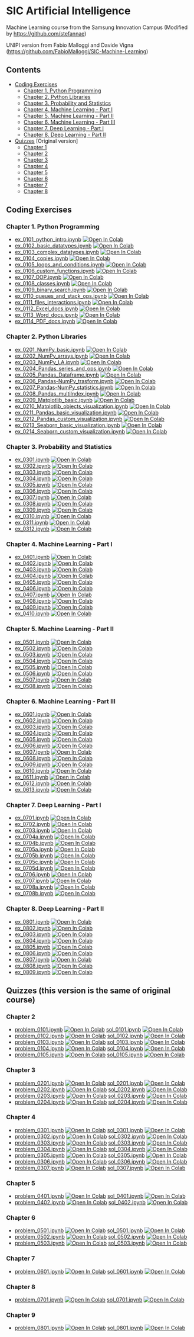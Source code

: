 # SIC Artificial Intelligence
Machine Learning course from the Samsung Innovation Campus (Modified by https://github.com/stefannae)

UNIPI version from Fabio Malloggi and Davide Vigna (https://github.com/FabioMalloggi/SIC-Machine-Learning)

## Contents

* [Coding Exercises](#coding-exercises)
  * [Chapter 1. Python Programming](#chapter-1-python-programming)
  * [Chapter 2. Python Libraries](#chapter-2-python-libraries)
  * [Chapter 3. Probability and Statistics](#chapter-3-probability-and-statistics)
  * [Chapter 4. Machine Learning - Part I](#chapter-4-machine-learning---part-i)
  * [Chapter 5. Machine Learning - Part II](#chapter-5-machine-learning---part-ii)
  * [Chapter 6. Machine Learning - Part III](#chapter-6-machine-learning---part-iii)
  * [Chapter 7. Deep Learning - Part I](#chapter-7-deep-learning---part-i)
  * [Chapter 8. Deep Learning - Part II](#chapter-8-deep-learning---part-ii)
* [Quizzes](#quizzes) [Original version]
  * [Chapter 1](#chapter-1)
  * [Chapter 2](#chapter-2)
  * [Chapter 3](#chapter-3)
  * [Chapter 4](#chapter-4)
  * [Chapter 5](#chapter-5)
  * [Chapter 6](#chapter-6)
  * [Chapter 7](#chapter-7)
  * [Chapter 8](#chapter-8)

## Coding Exercises

### Chapter 1. Python Programming

* [ex_0101_python_intro.ipynb](https://github.com/FabioMalloggi/SIC-Machine-Learning/blob/main/SIC_ML_TensorFlow_Review_Version/SIC_ML_Chapter_01_Coding_Exercises/ex_0101_python_intro.ipynb) [![Open In Colab](https://colab.research.google.com/assets/colab-badge.svg)](https://colab.research.google.com/github/FabioMalloggi/SIC-Machine-Learning/blob/main/SIC_ML_TensorFlow_Review_Version/SIC_ML_Chapter_01_Coding_Exercises/ex_0101_python_intro.ipynb)
* [ex_0102_basic_datatypes.ipynb](https://github.com/FabioMalloggi/SIC-Machine-Learning/blob/main/SIC_ML_TensorFlow_Review_Version/SIC_ML_Chapter_01_Coding_Exercises/ex_0102_basic_datatypes.ipynb) [![Open In Colab](https://colab.research.google.com/assets/colab-badge.svg)](https://colab.research.google.com/github/FabioMalloggi/SIC-Machine-Learning/blob/main/SIC_ML_TensorFlow_Review_Version/SIC_ML_Chapter_01_Coding_Exercises/ex_0102_basic_datatypes.ipynb)
* [ex_0103_complex_datatypes.ipynb](https://github.com/FabioMalloggi/SIC-Machine-Learning/blob/main/SIC_ML_TensorFlow_Review_Version/SIC_ML_Chapter_01_Coding_Exercises/ex_0103_complex_datatypes.ipynb) [![Open In Colab](https://colab.research.google.com/assets/colab-badge.svg)](https://colab.research.google.com/github/FabioMalloggi/SIC-Machine-Learning/blob/main/SIC_ML_TensorFlow_Review_Version/SIC_ML_Chapter_01_Coding_Exercises/ex_0103_complex_datatypes.ipynb)
* [ex_0104_copies.ipynb](https://github.com/FabioMalloggi/SIC-Machine-Learning/blob/main/SIC_ML_TensorFlow_Review_Version/SIC_ML_Chapter_01_Coding_Exercises/ex_0104_copies.ipynb) [![Open In Colab](https://colab.research.google.com/assets/colab-badge.svg)](https://colab.research.google.com/github/FabioMalloggi/SIC-Machine-Learning/blob/main/SIC_ML_TensorFlow_Review_Version/SIC_ML_Chapter_01_Coding_Exercises/ex_0104_copies.ipynb)
* [ex_0105_loops_and_conditions.ipynb](https://github.com/FabioMalloggi/SIC-Machine-Learning/blob/main/SIC_ML_TensorFlow_Review_Version/SIC_ML_Chapter_01_Coding_Exercises/ex_0105_loops_and_conditions.ipynb) [![Open In Colab](https://colab.research.google.com/assets/colab-badge.svg)](https://colab.research.google.com/github/FabioMalloggi/SIC-Machine-Learning/blob/main/SIC_ML_TensorFlow_Review_Version/SIC_ML_Chapter_01_Coding_Exercises/ex_0105_loops_and_conditions.ipynb)
* [ex_0106_custom_functions.ipynb](https://github.com/FabioMalloggi/SIC-Machine-Learning/blob/main/SIC_ML_TensorFlow_Review_Version/SIC_ML_Chapter_01_Coding_Exercises/ex_0106_custom_functions.ipynb) [![Open In Colab](https://colab.research.google.com/assets/colab-badge.svg)](https://colab.research.google.com/github/FabioMalloggi/SIC-Machine-Learning/blob/main/SIC_ML_TensorFlow_Review_Version/SIC_ML_Chapter_01_Coding_Exercises/ex_0106_custom_functions.ipynb)
* [ex_0107_OOP.ipynb](https://github.com/FabioMalloggi/SIC-Machine-Learning/blob/main/SIC_ML_TensorFlow_Review_Version/SIC_ML_Chapter_01_Coding_Exercises/ex_0107_OOP.ipynb) [![Open In Colab](https://colab.research.google.com/assets/colab-badge.svg)](https://colab.research.google.com/github/FabioMalloggi/SIC-Machine-Learning/blob/main/SIC_ML_TensorFlow_Review_Version/SIC_ML_Chapter_01_Coding_Exercises/ex_0107_OOP.ipynb)
* [ex_0108_classes.ipynb](https://github.com/FabioMalloggi/SIC-Machine-Learning/blob/main/SIC_ML_TensorFlow_Review_Version/SIC_ML_Chapter_01_Coding_Exercises/ex_0108_classes.ipynb) [![Open In Colab](https://colab.research.google.com/assets/colab-badge.svg)](https://colab.research.google.com/github/FabioMalloggi/SIC-Machine-Learning/blob/main/SIC_ML_TensorFlow_Review_Version/SIC_ML_Chapter_01_Coding_Exercises/ex_0108_classes.ipynb)
* [ex_0109_binary_search.ipynb](https://github.com/FabioMalloggi/SIC-Machine-Learning/blob/main/SIC_ML_TensorFlow_Review_Version/SIC_ML_Chapter_01_Coding_Exercises/ex_0109_binary_search.ipynb) [![Open In Colab](https://colab.research.google.com/assets/colab-badge.svg)](https://colab.research.google.com/github/FabioMalloggi/SIC-Machine-Learning/blob/main/SIC_ML_TensorFlow_Review_Version/SIC_ML_Chapter_01_Coding_Exercises/ex_0109_binary_search.ipynb)
* [ex_0110_queues_and_stack_ops.ipynb](https://github.com/FabioMalloggi/SIC-Machine-Learning/blob/main/SIC_ML_TensorFlow_Review_Version/SIC_ML_Chapter_01_Coding_Exercises/ex_0110_queues_and_stack_ops.ipynb) [![Open In Colab](https://colab.research.google.com/assets/colab-badge.svg)](https://colab.research.google.com/github/FabioMalloggi/SIC-Machine-Learning/blob/main/SIC_ML_TensorFlow_Review_Version/SIC_ML_Chapter_01_Coding_Exercises/ex_0110_queues_and_stack_ops.ipynb)
* [ex_0111_files_interactions.ipynb](https://github.com/FabioMalloggi/SIC-Machine-Learning/blob/main/SIC_ML_TensorFlow_Review_Version/SIC_ML_Chapter_01_Coding_Exercises/ex_0111_files_interactions.ipynb) [![Open In Colab](https://colab.research.google.com/assets/colab-badge.svg)](https://colab.research.google.com/github/FabioMalloggi/SIC-Machine-Learning/blob/main/SIC_ML_TensorFlow_Review_Version/SIC_ML_Chapter_01_Coding_Exercises/ex_0111_files_interactions.ipynb)
* [ex_0112_Excel_docs.ipynb](https://github.com/FabioMalloggi/SIC-Machine-Learning/blob/main/SIC_ML_TensorFlow_Review_Version/SIC_ML_Chapter_01_Coding_Exercises/ex_0112_Excel_docs.ipynb) [![Open In Colab](https://colab.research.google.com/assets/colab-badge.svg)](https://colab.research.google.com/github/FabioMalloggi/SIC-Machine-Learning/blob/main/SIC_ML_TensorFlow_Review_Version/SIC_ML_Chapter_01_Coding_Exercises/ex_0112_Excel_docs.ipynb)
* [ex_0113_Word_docs.ipynb](https://github.com/FabioMalloggi/SIC-Machine-Learning/blob/main/SIC_ML_TensorFlow_Review_Version/SIC_ML_Chapter_01_Coding_Exercises/ex_0113_Word_docs.ipynb) [![Open In Colab](https://colab.research.google.com/assets/colab-badge.svg)](https://colab.research.google.com/github/FabioMalloggi/SIC-Machine-Learning/blob/main/SIC_ML_TensorFlow_Review_Version/SIC_ML_Chapter_01_Coding_Exercises/ex_0113_Word_docs.ipynb)
* [ex_0114_PDF_docs.ipynb](https://github.com/FabioMalloggi/SIC-Machine-Learning/blob/main/SIC_ML_TensorFlow_Review_Version/SIC_ML_Chapter_01_Coding_Exercises/ex_0114_PDF_docs.ipynb) [![Open In Colab](https://colab.research.google.com/assets/colab-badge.svg)](https://colab.research.google.com/github/FabioMalloggi/SIC-Machine-Learning/blob/main/SIC_ML_TensorFlow_Review_Version/SIC_ML_Chapter_01_Coding_Exercises/ex_0114_PDF_docs.ipynb)

### Chapter 2. Python Libraries
* [ex_0201_NumPy_basic.ipynb](https://github.com/FabioMalloggi/SIC-Machine-Learning/blob/main/SIC_ML_TensorFlow_Review_Version/SIC_ML_Chapter_02_Coding_Exercises/ex_0201_NumPy_basic.ipynb) [![Open In Colab](https://colab.research.google.com/assets/colab-badge.svg)](https://colab.research.google.com/github/FabioMalloggi/SIC-Machine-Learning/blob/main/SIC_ML_TensorFlow_Review_Version/SIC_ML_Chapter_02_Coding_Exercises/ex_0201_NumPy_basic.ipynb)
* [ex_0202_NumPy_arrays.ipynb](https://github.com/FabioMalloggi/SIC-Machine-Learning/blob/main/SIC_ML_TensorFlow_Review_Version/SIC_ML_Chapter_02_Coding_Exercises/ex_0202_NumPy_arrays.ipynb) [![Open In Colab](https://colab.research.google.com/assets/colab-badge.svg)](https://colab.research.google.com/github/FabioMalloggi/SIC-Machine-Learning/blob/main/SIC_ML_TensorFlow_Review_Version/SIC_ML_Chapter_02_Coding_Exercises/ex_0202_NumPy_arrays.ipynb)
* [ex_0203_NumPy_LA.ipynb](https://github.com/FabioMalloggi/SIC-Machine-Learning/blob/main/SIC_ML_TensorFlow_Review_Version/SIC_ML_Chapter_02_Coding_Exercises/ex_0203_NumPy_LA.ipynb) [![Open In Colab](https://colab.research.google.com/assets/colab-badge.svg)](https://colab.research.google.com/github/FabioMalloggi/SIC-Machine-Learning/blob/main/SIC_ML_TensorFlow_Review_Version/SIC_ML_Chapter_02_Coding_Exercises/ex_0203_NumPy_LA.ipynb)
* [ex_0204_Pandas_series_and_ops.ipynb](https://github.com/FabioMalloggi/SIC-Machine-Learning/blob/main/SIC_ML_TensorFlow_Review_Version/SIC_ML_Chapter_02_Coding_Exercises/ex_0204_Pandas_series_and_ops.ipynb) [![Open In Colab](https://colab.research.google.com/assets/colab-badge.svg)](https://colab.research.google.com/github/FabioMalloggi/SIC-Machine-Learning/blob/main/SIC_ML_TensorFlow_Review_Version/SIC_ML_Chapter_02_Coding_Exercises/ex_0204_Pandas_series_and_ops.ipynb)
* [ex_0205_Pandas_Dataframe.ipynb](https://github.com/FabioMalloggi/SIC-Machine-Learning/blob/main/SIC_ML_TensorFlow_Review_Version/SIC_ML_Chapter_02_Coding_Exercises/ex_0205_Pandas_Dataframe.ipynb) [![Open In Colab](https://colab.research.google.com/assets/colab-badge.svg)](https://colab.research.google.com/github/FabioMalloggi/SIC-Machine-Learning/blob/main/SIC_ML_TensorFlow_Review_Version/SIC_ML_Chapter_02_Coding_Exercises/ex_0205_Pandas_Dataframe.ipynb)
* [ex_0206_Pandas-NumPy_trasform.ipynb](https://github.com/FabioMalloggi/SIC-Machine-Learning/blob/main/SIC_ML_TensorFlow_Review_Version/SIC_ML_Chapter_02_Coding_Exercises/ex_0206_Pandas-NumPy_trasform.ipynb) [![Open In Colab](https://colab.research.google.com/assets/colab-badge.svg)](https://colab.research.google.com/github/FabioMalloggi/SIC-Machine-Learning/blob/main/SIC_ML_TensorFlow_Review_Version/SIC_ML_Chapter_02_Coding_Exercises/ex_0206_Pandas-NumPy_trasform.ipynb)
* [ex_0207_Pandas-NumPy_statistics.ipynb](https://github.com/FabioMalloggi/SIC-Machine-Learning/blob/main/SIC_ML_TensorFlow_Review_Version/SIC_ML_Chapter_02_Coding_Exercises/ex_0207_Pandas-NumPy_statistics.ipynb) [![Open In Colab](https://colab.research.google.com/assets/colab-badge.svg)](https://colab.research.google.com/github/FabioMalloggi/SIC-Machine-Learning/blob/main/SIC_ML_TensorFlow_Review_Version/SIC_ML_Chapter_02_Coding_Exercises/ex_0207_Pandas-NumPy_statistics.ipynb)
* [ex_0208_Pandas_multiIndex.ipynb](https://github.com/FabioMalloggi/SIC-Machine-Learning/blob/main/SIC_ML_TensorFlow_Review_Version/SIC_ML_Chapter_02_Coding_Exercises/ex_0208_Pandas_multiIndex.ipynb) [![Open In Colab](https://colab.research.google.com/assets/colab-badge.svg)](https://colab.research.google.com/github/FabioMalloggi/SIC-Machine-Learning/blob/main/SIC_ML_TensorFlow_Review_Version/SIC_ML_Chapter_02_Coding_Exercises/ex_0208_Pandas_multiIndex.ipynb)
* [ex_0209_Matplotlib_basic.ipynb](https://github.com/FabioMalloggi/SIC-Machine-Learning/blob/main/SIC_ML_TensorFlow_Review_Version/SIC_ML_Chapter_02_Coding_Exercises/ex_0209_Matplotlib_basic.ipynb) [![Open In Colab](https://colab.research.google.com/assets/colab-badge.svg)](https://colab.research.google.com/github/FabioMalloggi/SIC-Machine-Learning/blob/main/SIC_ML_TensorFlow_Review_Version/SIC_ML_Chapter_02_Coding_Exercises/ex_0209_Matplotlib_basic.ipynb)
* [ex_0210_Matplotlib_objects_visualization.ipynb](https://github.com/FabioMalloggi/SIC-Machine-Learning/blob/main/SIC_ML_TensorFlow_Review_Version/SIC_ML_Chapter_02_Coding_Exercises/ex_0210_Matplotlib_objects_visualization.ipynb) [![Open In Colab](https://colab.research.google.com/assets/colab-badge.svg)](https://colab.research.google.com/github/FabioMalloggi/SIC-Machine-Learning/blob/main/SIC_ML_TensorFlow_Review_Version/SIC_ML_Chapter_02_Coding_Exercises/ex_0210_Matplotlib_objects_visualization.ipynb)
* [ex_0211_Pandas_basic_visualization.ipynb](https://github.com/FabioMalloggi/SIC-Machine-Learning/blob/main/SIC_ML_TensorFlow_Review_Version/SIC_ML_Chapter_02_Coding_Exercises/ex_0211_Pandas_basic_visualization.ipynb) [![Open In Colab](https://colab.research.google.com/assets/colab-badge.svg)](https://colab.research.google.com/github/FabioMalloggi/SIC-Machine-Learning/blob/main/SIC_ML_TensorFlow_Review_Version/SIC_ML_Chapter_02_Coding_Exercises/ex_0211_Pandas_basic_visualization.ipynb)
* [ex_0212_Pandas_custom_visualization.ipynb](https://github.com/FabioMalloggi/SIC-Machine-Learning/blob/main/SIC_ML_TensorFlow_Review_Version/SIC_ML_Chapter_02_Coding_Exercises/ex_0212_Pandas_custom_visualization.ipynb) [![Open In Colab](https://colab.research.google.com/assets/colab-badge.svg)](https://colab.research.google.com/github/FabioMalloggi/SIC-Machine-Learning/blob/main/SIC_ML_TensorFlow_Review_Version/SIC_ML_Chapter_02_Coding_Exercises/ex_0212_Pandas_custom_visualization.ipynb)
* [ex_0213_Seaborn_basic_visualization.ipynb](https://github.com/FabioMalloggi/SIC-Machine-Learning/blob/main/SIC_ML_TensorFlow_Review_Version/SIC_ML_Chapter_02_Coding_Exercises/ex_0213_Seaborn_basic_visualization.ipynb) [![Open In Colab](https://colab.research.google.com/assets/colab-badge.svg)](https://colab.research.google.com/github/FabioMalloggi/SIC-Machine-Learning/blob/main/SIC_ML_TensorFlow_Review_Version/SIC_ML_Chapter_02_Coding_Exercises/ex_0213_Seaborn_basic_visualization.ipynb)
* [ex_0214_Seaborn_custom_visualization.ipynb](https://github.com/FabioMalloggi/SIC-Machine-Learning/blob/main/SIC_ML_TensorFlow_Review_Version/SIC_ML_Chapter_02_Coding_Exercises/ex_0214_Seaborn_custom_visualization.ipynb) [![Open In Colab](https://colab.research.google.com/assets/colab-badge.svg)](https://colab.research.google.com/github/FabioMalloggi/SIC-Machine-Learning/blob/main/SIC_ML_TensorFlow_Review_Version/SIC_ML_Chapter_02_Coding_Exercises/ex_0214_Seaborn_custom_visualization.ipynb)

### Chapter 3. Probability and Statistics
* [ex_0301.ipynb](https://github.com/tn-220/SIC-Machine-Learning/blob/main/SIC_ML_Coding_Exercises/SIC_ML_Chapter_04_Coding_Exercises/ex_0301.ipynb) [![Open In Colab](https://colab.research.google.com/assets/colab-badge.svg)](https://colab.research.google.com/github/tn-220/SIC-Machine-Learning/blob/main/SIC_ML_Coding_Exercises/SIC_ML_Chapter_04_Coding_Exercises/ex_0301.ipynb)
* [ex_0302.ipynb](https://github.com/tn-220/SIC-Machine-Learning/blob/main/SIC_ML_Coding_Exercises/SIC_ML_Chapter_04_Coding_Exercises/ex_0302.ipynb) [![Open In Colab](https://colab.research.google.com/assets/colab-badge.svg)](https://colab.research.google.com/github/tn-220/SIC-Machine-Learning/blob/main/SIC_ML_Coding_Exercises/SIC_ML_Chapter_04_Coding_Exercises/ex_0302.ipynb)
* [ex_0303.ipynb](https://github.com/tn-220/SIC-Machine-Learning/blob/main/SIC_ML_Coding_Exercises/SIC_ML_Chapter_04_Coding_Exercises/ex_0303.ipynb) [![Open In Colab](https://colab.research.google.com/assets/colab-badge.svg)](https://colab.research.google.com/github/tn-220/SIC-Machine-Learning/blob/main/SIC_ML_Coding_Exercises/SIC_ML_Chapter_04_Coding_Exercises/ex_0303.ipynb)
* [ex_0304.ipynb](https://github.com/tn-220/SIC-Machine-Learning/blob/main/SIC_ML_Coding_Exercises/SIC_ML_Chapter_04_Coding_Exercises/ex_0304.ipynb) [![Open In Colab](https://colab.research.google.com/assets/colab-badge.svg)](https://colab.research.google.com/github/tn-220/SIC-Machine-Learning/blob/main/SIC_ML_Coding_Exercises/SIC_ML_Chapter_04_Coding_Exercises/ex_0304.ipynb)
* [ex_0305.ipynb](https://github.com/tn-220/SIC-Machine-Learning/blob/main/SIC_ML_Coding_Exercises/SIC_ML_Chapter_04_Coding_Exercises/ex_0305.ipynb) [![Open In Colab](https://colab.research.google.com/assets/colab-badge.svg)](https://colab.research.google.com/github/tn-220/SIC-Machine-Learning/blob/main/SIC_ML_Coding_Exercises/SIC_ML_Chapter_04_Coding_Exercises/ex_0305.ipynb)
* [ex_0306.ipynb](https://github.com/tn-220/SIC-Machine-Learning/blob/main/SIC_ML_Coding_Exercises/SIC_ML_Chapter_04_Coding_Exercises/ex_0306.ipynb) [![Open In Colab](https://colab.research.google.com/assets/colab-badge.svg)](https://colab.research.google.com/github/tn-220/SIC-Machine-Learning/blob/main/SIC_ML_Coding_Exercises/SIC_ML_Chapter_04_Coding_Exercises/ex_0306.ipynb)
* [ex_0307.ipynb](https://github.com/tn-220/SIC-Machine-Learning/blob/main/SIC_ML_Coding_Exercises/SIC_ML_Chapter_04_Coding_Exercises/ex_0307.ipynb) [![Open In Colab](https://colab.research.google.com/assets/colab-badge.svg)](https://colab.research.google.com/github/tn-220/SIC-Machine-Learning/blob/main/SIC_ML_Coding_Exercises/SIC_ML_Chapter_04_Coding_Exercises/ex_0307.ipynb)
* [ex_0308.ipynb](https://github.com/tn-220/SIC-Machine-Learning/blob/main/SIC_ML_Coding_Exercises/SIC_ML_Chapter_04_Coding_Exercises/ex_0308.ipynb) [![Open In Colab](https://colab.research.google.com/assets/colab-badge.svg)](https://colab.research.google.com/github/tn-220/SIC-Machine-Learning/blob/main/SIC_ML_Coding_Exercises/SIC_ML_Chapter_04_Coding_Exercises/ex_0308.ipynb)
* [ex_0309.ipynb](https://github.com/tn-220/SIC-Machine-Learning/blob/main/SIC_ML_Coding_Exercises/SIC_ML_Chapter_04_Coding_Exercises/ex_0309.ipynb) [![Open In Colab](https://colab.research.google.com/assets/colab-badge.svg)](https://colab.research.google.com/github/tn-220/SIC-Machine-Learning/blob/main/SIC_ML_Coding_Exercises/SIC_ML_Chapter_04_Coding_Exercises/ex_0309.ipynb)
* [ex_0310.ipynb](https://github.com/tn-220/SIC-Machine-Learning/blob/main/SIC_ML_Coding_Exercises/SIC_ML_Chapter_04_Coding_Exercises/ex_0310.ipynb) [![Open In Colab](https://colab.research.google.com/assets/colab-badge.svg)](https://colab.research.google.com/github/tn-220/SIC-Machine-Learning/blob/main/SIC_ML_Coding_Exercises/SIC_ML_Chapter_04_Coding_Exercises/ex_0310.ipynb)
* [ex_0311.ipynb](https://github.com/tn-220/SIC-Machine-Learning/blob/main/SIC_ML_Coding_Exercises/SIC_ML_Chapter_04_Coding_Exercises/ex_0311.ipynb) [![Open In Colab](https://colab.research.google.com/assets/colab-badge.svg)](https://colab.research.google.com/github/tn-220/SIC-Machine-Learning/blob/main/SIC_ML_Coding_Exercises/SIC_ML_Chapter_04_Coding_Exercises/ex_0311.ipynb)
* [ex_0312.ipynb](https://github.com/tn-220/SIC-Machine-Learning/blob/main/SIC_ML_Coding_Exercises/SIC_ML_Chapter_04_Coding_Exercises/ex_0312.ipynb) [![Open In Colab](https://colab.research.google.com/assets/colab-badge.svg)](https://colab.research.google.com/github/tn-220/SIC-Machine-Learning/blob/main/SIC_ML_Coding_Exercises/SIC_ML_Chapter_04_Coding_Exercises/ex_0312.ipynb)

### Chapter 4. Machine Learning - Part I
* [ex_0401.ipynb](https://github.com/tn-220/SIC-Machine-Learning/blob/main/SIC_ML_Coding_Exercises/SIC_ML_Chapter_05_Coding_Exercises/ex_0401.ipynb) [![Open In Colab](https://colab.research.google.com/assets/colab-badge.svg)](https://colab.research.google.com/github/tn-220/SIC-Machine-Learning/blob/main/SIC_ML_Coding_Exercises/SIC_ML_Chapter_05_Coding_Exercises/ex_0401.ipynb)
* [ex_0402.ipynb](https://github.com/tn-220/SIC-Machine-Learning/blob/main/SIC_ML_Coding_Exercises/SIC_ML_Chapter_05_Coding_Exercises/ex_0402.ipynb) [![Open In Colab](https://colab.research.google.com/assets/colab-badge.svg)](https://colab.research.google.com/github/tn-220/SIC-Machine-Learning/blob/main/SIC_ML_Coding_Exercises/SIC_ML_Chapter_05_Coding_Exercises/ex_0402.ipynb)
* [ex_0403.ipynb](https://github.com/tn-220/SIC-Machine-Learning/blob/main/SIC_ML_Coding_Exercises/SIC_ML_Chapter_05_Coding_Exercises/ex_0403.ipynb) [![Open In Colab](https://colab.research.google.com/assets/colab-badge.svg)](https://colab.research.google.com/github/tn-220/SIC-Machine-Learning/blob/main/SIC_ML_Coding_Exercises/SIC_ML_Chapter_05_Coding_Exercises/ex_0403.ipynb)
* [ex_0404.ipynb](https://github.com/tn-220/SIC-Machine-Learning/blob/main/SIC_ML_Coding_Exercises/SIC_ML_Chapter_05_Coding_Exercises/ex_0404.ipynb) [![Open In Colab](https://colab.research.google.com/assets/colab-badge.svg)](https://colab.research.google.com/github/tn-220/SIC-Machine-Learning/blob/main/SIC_ML_Coding_Exercises/SIC_ML_Chapter_05_Coding_Exercises/ex_0404.ipynb)
* [ex_0405.ipynb](https://github.com/tn-220/SIC-Machine-Learning/blob/main/SIC_ML_Coding_Exercises/SIC_ML_Chapter_05_Coding_Exercises/ex_0405.ipynb) [![Open In Colab](https://colab.research.google.com/assets/colab-badge.svg)](https://colab.research.google.com/github/tn-220/SIC-Machine-Learning/blob/main/SIC_ML_Coding_Exercises/SIC_ML_Chapter_05_Coding_Exercises/ex_0405.ipynb)
* [ex_0406.ipynb](https://github.com/tn-220/SIC-Machine-Learning/blob/main/SIC_ML_Coding_Exercises/SIC_ML_Chapter_05_Coding_Exercises/ex_0406.ipynb) [![Open In Colab](https://colab.research.google.com/assets/colab-badge.svg)](https://colab.research.google.com/github/tn-220/SIC-Machine-Learning/blob/main/SIC_ML_Coding_Exercises/SIC_ML_Chapter_05_Coding_Exercises/ex_0406.ipynb)
* [ex_0407.ipynb](https://github.com/tn-220/SIC-Machine-Learning/blob/main/SIC_ML_Coding_Exercises/SIC_ML_Chapter_05_Coding_Exercises/ex_0407.ipynb) [![Open In Colab](https://colab.research.google.com/assets/colab-badge.svg)](https://colab.research.google.com/github/tn-220/SIC-Machine-Learning/blob/main/SIC_ML_Coding_Exercises/SIC_ML_Chapter_05_Coding_Exercises/ex_0407.ipynb)
* [ex_0408.ipynb](https://github.com/tn-220/SIC-Machine-Learning/blob/main/SIC_ML_Coding_Exercises/SIC_ML_Chapter_05_Coding_Exercises/ex_0408.ipynb) [![Open In Colab](https://colab.research.google.com/assets/colab-badge.svg)](https://colab.research.google.com/github/tn-220/SIC-Machine-Learning/blob/main/SIC_ML_Coding_Exercises/SIC_ML_Chapter_05_Coding_Exercises/ex_0408.ipynb)
* [ex_0409.ipynb](https://github.com/tn-220/SIC-Machine-Learning/blob/main/SIC_ML_Coding_Exercises/SIC_ML_Chapter_05_Coding_Exercises/ex_0409.ipynb) [![Open In Colab](https://colab.research.google.com/assets/colab-badge.svg)](https://colab.research.google.com/github/tn-220/SIC-Machine-Learning/blob/main/SIC_ML_Coding_Exercises/SIC_ML_Chapter_05_Coding_Exercises/ex_0409.ipynb)
* [ex_0410.ipynb](https://github.com/tn-220/SIC-Machine-Learning/blob/main/SIC_ML_Coding_Exercises/SIC_ML_Chapter_05_Coding_Exercises/ex_0410.ipynb) [![Open In Colab](https://colab.research.google.com/assets/colab-badge.svg)](https://colab.research.google.com/github/tn-220/SIC-Machine-Learning/blob/main/SIC_ML_Coding_Exercises/SIC_ML_Chapter_05_Coding_Exercises/ex_0410.ipynb)

### Chapter 5. Machine Learning - Part II
* [ex_0501.ipynb](https://github.com/tn-220/SIC-Machine-Learning/blob/main/SIC_ML_Coding_Exercises/SIC_ML_Chapter_06_Coding_Exercises/ex_0501.ipynb) [![Open In Colab](https://colab.research.google.com/assets/colab-badge.svg)](https://colab.research.google.com/github/tn-220/SIC-Machine-Learning/blob/main/SIC_ML_Coding_Exercises/SIC_ML_Chapter_06_Coding_Exercises/ex_0501.ipynb)
* [ex_0502.ipynb](https://github.com/tn-220/SIC-Machine-Learning/blob/main/SIC_ML_Coding_Exercises/SIC_ML_Chapter_06_Coding_Exercises/ex_0502.ipynb) [![Open In Colab](https://colab.research.google.com/assets/colab-badge.svg)](https://colab.research.google.com/github/tn-220/SIC-Machine-Learning/blob/main/SIC_ML_Coding_Exercises/SIC_ML_Chapter_06_Coding_Exercises/ex_0502.ipynb)
* [ex_0503.ipynb](https://github.com/tn-220/SIC-Machine-Learning/blob/main/SIC_ML_Coding_Exercises/SIC_ML_Chapter_06_Coding_Exercises/ex_0503.ipynb) [![Open In Colab](https://colab.research.google.com/assets/colab-badge.svg)](https://colab.research.google.com/github/tn-220/SIC-Machine-Learning/blob/main/SIC_ML_Coding_Exercises/SIC_ML_Chapter_06_Coding_Exercises/ex_0503.ipynb)
* [ex_0504.ipynb](https://github.com/tn-220/SIC-Machine-Learning/blob/main/SIC_ML_Coding_Exercises/SIC_ML_Chapter_06_Coding_Exercises/ex_0504.ipynb) [![Open In Colab](https://colab.research.google.com/assets/colab-badge.svg)](https://colab.research.google.com/github/tn-220/SIC-Machine-Learning/blob/main/SIC_ML_Coding_Exercises/SIC_ML_Chapter_06_Coding_Exercises/ex_0504.ipynb)
* [ex_0505.ipynb](https://github.com/tn-220/SIC-Machine-Learning/blob/main/SIC_ML_Coding_Exercises/SIC_ML_Chapter_06_Coding_Exercises/ex_0505.ipynb) [![Open In Colab](https://colab.research.google.com/assets/colab-badge.svg)](https://colab.research.google.com/github/tn-220/SIC-Machine-Learning/blob/main/SIC_ML_Coding_Exercises/SIC_ML_Chapter_06_Coding_Exercises/ex_0505.ipynb)
* [ex_0506.ipynb](https://github.com/tn-220/SIC-Machine-Learning/blob/main/SIC_ML_Coding_Exercises/SIC_ML_Chapter_06_Coding_Exercises/ex_0506.ipynb) [![Open In Colab](https://colab.research.google.com/assets/colab-badge.svg)](https://colab.research.google.com/github/tn-220/SIC-Machine-Learning/blob/main/SIC_ML_Coding_Exercises/SIC_ML_Chapter_06_Coding_Exercises/ex_0506.ipynb)
* [ex_0507.ipynb](https://github.com/tn-220/SIC-Machine-Learning/blob/main/SIC_ML_Coding_Exercises/SIC_ML_Chapter_06_Coding_Exercises/ex_0507.ipynb) [![Open In Colab](https://colab.research.google.com/assets/colab-badge.svg)](https://colab.research.google.com/github/tn-220/SIC-Machine-Learning/blob/main/SIC_ML_Coding_Exercises/SIC_ML_Chapter_06_Coding_Exercises/ex_0507.ipynb)
* [ex_0508.ipynb](https://github.com/tn-220/SIC-Machine-Learning/blob/main/SIC_ML_Coding_Exercises/SIC_ML_Chapter_06_Coding_Exercises/ex_0508.ipynb) [![Open In Colab](https://colab.research.google.com/assets/colab-badge.svg)](https://colab.research.google.com/github/tn-220/SIC-Machine-Learning/blob/main/SIC_ML_Coding_Exercises/SIC_ML_Chapter_06_Coding_Exercises/ex_0508.ipynb)

### Chapter 6. Machine Learning - Part III
* [ex_0601.ipynb](https://github.com/tn-220/SIC-Machine-Learning/blob/main/SIC_ML_Coding_Exercises/SIC_ML_Chapter_07_Coding_Exercises/ex_0601.ipynb) [![Open In Colab](https://colab.research.google.com/assets/colab-badge.svg)](https://colab.research.google.com/github/tn-220/SIC-Machine-Learning/blob/main/SIC_ML_Coding_Exercises/SIC_ML_Chapter_07_Coding_Exercises/ex_0601.ipynb)
* [ex_0602.ipynb](https://github.com/tn-220/SIC-Machine-Learning/blob/main/SIC_ML_Coding_Exercises/SIC_ML_Chapter_07_Coding_Exercises/ex_0602.ipynb) [![Open In Colab](https://colab.research.google.com/assets/colab-badge.svg)](https://colab.research.google.com/github/tn-220/SIC-Machine-Learning/blob/main/SIC_ML_Coding_Exercises/SIC_ML_Chapter_07_Coding_Exercises/ex_0602.ipynb)
* [ex_0603.ipynb](https://github.com/tn-220/SIC-Machine-Learning/blob/main/SIC_ML_Coding_Exercises/SIC_ML_Chapter_07_Coding_Exercises/ex_0603.ipynb) [![Open In Colab](https://colab.research.google.com/assets/colab-badge.svg)](https://colab.research.google.com/github/tn-220/SIC-Machine-Learning/blob/main/SIC_ML_Coding_Exercises/SIC_ML_Chapter_07_Coding_Exercises/ex_0603.ipynb)
* [ex_0604.ipynb](https://github.com/tn-220/SIC-Machine-Learning/blob/main/SIC_ML_Coding_Exercises/SIC_ML_Chapter_07_Coding_Exercises/ex_0604.ipynb) [![Open In Colab](https://colab.research.google.com/assets/colab-badge.svg)](https://colab.research.google.com/github/tn-220/SIC-Machine-Learning/blob/main/SIC_ML_Coding_Exercises/SIC_ML_Chapter_07_Coding_Exercises/ex_0604.ipynb)
* [ex_0605.ipynb](https://github.com/tn-220/SIC-Machine-Learning/blob/main/SIC_ML_Coding_Exercises/SIC_ML_Chapter_07_Coding_Exercises/ex_0605.ipynb) [![Open In Colab](https://colab.research.google.com/assets/colab-badge.svg)](https://colab.research.google.com/github/tn-220/SIC-Machine-Learning/blob/main/SIC_ML_Coding_Exercises/SIC_ML_Chapter_07_Coding_Exercises/ex_0605.ipynb)
* [ex_0606.ipynb](https://github.com/tn-220/SIC-Machine-Learning/blob/main/SIC_ML_Coding_Exercises/SIC_ML_Chapter_07_Coding_Exercises/ex_0606.ipynb) [![Open In Colab](https://colab.research.google.com/assets/colab-badge.svg)](https://colab.research.google.com/github/tn-220/SIC-Machine-Learning/blob/main/SIC_ML_Coding_Exercises/SIC_ML_Chapter_07_Coding_Exercises/ex_0606.ipynb)
* [ex_0607.ipynb](https://github.com/tn-220/SIC-Machine-Learning/blob/main/SIC_ML_Coding_Exercises/SIC_ML_Chapter_07_Coding_Exercises/ex_0607.ipynb) [![Open In Colab](https://colab.research.google.com/assets/colab-badge.svg)](https://colab.research.google.com/github/tn-220/SIC-Machine-Learning/blob/main/SIC_ML_Coding_Exercises/SIC_ML_Chapter_07_Coding_Exercises/ex_0607.ipynb)
* [ex_0608.ipynb](https://github.com/tn-220/SIC-Machine-Learning/blob/main/SIC_ML_Coding_Exercises/SIC_ML_Chapter_07_Coding_Exercises/ex_0608.ipynb) [![Open In Colab](https://colab.research.google.com/assets/colab-badge.svg)](https://colab.research.google.com/github/tn-220/SIC-Machine-Learning/blob/main/SIC_ML_Coding_Exercises/SIC_ML_Chapter_07_Coding_Exercises/ex_0608.ipynb)
* [ex_0609.ipynb](https://github.com/tn-220/SIC-Machine-Learning/blob/main/SIC_ML_Coding_Exercises/SIC_ML_Chapter_07_Coding_Exercises/ex_0609.ipynb) [![Open In Colab](https://colab.research.google.com/assets/colab-badge.svg)](https://colab.research.google.com/github/tn-220/SIC-Machine-Learning/blob/main/SIC_ML_Coding_Exercises/SIC_ML_Chapter_07_Coding_Exercises/ex_0609.ipynb)
* [ex_0610.ipynb](https://github.com/tn-220/SIC-Machine-Learning/blob/main/SIC_ML_Coding_Exercises/SIC_ML_Chapter_07_Coding_Exercises/ex_0610.ipynb) [![Open In Colab](https://colab.research.google.com/assets/colab-badge.svg)](https://colab.research.google.com/github/tn-220/SIC-Machine-Learning/blob/main/SIC_ML_Coding_Exercises/SIC_ML_Chapter_07_Coding_Exercises/ex_0610.ipynb)
* [ex_0611.ipynb](https://github.com/tn-220/SIC-Machine-Learning/blob/main/SIC_ML_Coding_Exercises/SIC_ML_Chapter_07_Coding_Exercises/ex_0611.ipynb) [![Open In Colab](https://colab.research.google.com/assets/colab-badge.svg)](https://colab.research.google.com/github/tn-220/SIC-Machine-Learning/blob/main/SIC_ML_Coding_Exercises/SIC_ML_Chapter_07_Coding_Exercises/ex_0611.ipynb)
* [ex_0612.ipynb](https://github.com/tn-220/SIC-Machine-Learning/blob/main/SIC_ML_Coding_Exercises/SIC_ML_Chapter_07_Coding_Exercises/ex_0612.ipynb) [![Open In Colab](https://colab.research.google.com/assets/colab-badge.svg)](https://colab.research.google.com/github/tn-220/SIC-Machine-Learning/blob/main/SIC_ML_Coding_Exercises/SIC_ML_Chapter_07_Coding_Exercises/ex_0612.ipynb)
* [ex_0613.ipynb](https://github.com/tn-220/SIC-Machine-Learning/blob/main/SIC_ML_Coding_Exercises/SIC_ML_Chapter_07_Coding_Exercises/ex_0613.ipynb) [![Open In Colab](https://colab.research.google.com/assets/colab-badge.svg)](https://colab.research.google.com/github/tn-220/SIC-Machine-Learning/blob/main/SIC_ML_Coding_Exercises/SIC_ML_Chapter_07_Coding_Exercises/ex_0613.ipynb)

### Chapter 7. Deep Learning - Part I
* [ex_0701.ipynb](https://github.com/tn-220/SIC-Machine-Learning/blob/main/SIC_ML_Coding_Exercises/SIC_ML_Chapter_08_Coding_Exercises/ex_0701.ipynb) [![Open In Colab](https://colab.research.google.com/assets/colab-badge.svg)](https://colab.research.google.com/github/tn-220/SIC-Machine-Learning/blob/main/SIC_ML_Coding_Exercises/SIC_ML_Chapter_08_Coding_Exercises/ex_0701.ipynb)
* [ex_0702.ipynb](https://github.com/tn-220/SIC-Machine-Learning/blob/main/SIC_ML_Coding_Exercises/SIC_ML_Chapter_08_Coding_Exercises/ex_0702.ipynb) [![Open In Colab](https://colab.research.google.com/assets/colab-badge.svg)](https://colab.research.google.com/github/tn-220/SIC-Machine-Learning/blob/main/SIC_ML_Coding_Exercises/SIC_ML_Chapter_08_Coding_Exercises/ex_0702.ipynb)
* [ex_0703.ipynb](https://github.com/tn-220/SIC-Machine-Learning/blob/main/SIC_ML_Coding_Exercises/SIC_ML_Chapter_08_Coding_Exercises/ex_0703.ipynb) [![Open In Colab](https://colab.research.google.com/assets/colab-badge.svg)](https://colab.research.google.com/github/tn-220/SIC-Machine-Learning/blob/main/SIC_ML_Coding_Exercises/SIC_ML_Chapter_08_Coding_Exercises/ex_0703.ipynb)
* [ex_0704a.ipynb](https://github.com/tn-220/SIC-Machine-Learning/blob/main/SIC_ML_Coding_Exercises/SIC_ML_Chapter_08_Coding_Exercises/ex_0704a.ipynb) [![Open In Colab](https://colab.research.google.com/assets/colab-badge.svg)](https://colab.research.google.com/github/tn-220/SIC-Machine-Learning/blob/main/SIC_ML_Coding_Exercises/SIC_ML_Chapter_08_Coding_Exercises/ex_0704a.ipynb)
* [ex_0704b.ipynb](https://github.com/tn-220/SIC-Machine-Learning/blob/main/SIC_ML_Coding_Exercises/SIC_ML_Chapter_08_Coding_Exercises/ex_0704b.ipynb) [![Open In Colab](https://colab.research.google.com/assets/colab-badge.svg)](https://colab.research.google.com/github/tn-220/SIC-Machine-Learning/blob/main/SIC_ML_Coding_Exercises/SIC_ML_Chapter_08_Coding_Exercises/ex_0704b.ipynb)
* [ex_0705a.ipynb](https://github.com/tn-220/SIC-Machine-Learning/blob/main/SIC_ML_Coding_Exercises/SIC_ML_Chapter_08_Coding_Exercises/ex_0705a.ipynb) [![Open In Colab](https://colab.research.google.com/assets/colab-badge.svg)](https://colab.research.google.com/github/tn-220/SIC-Machine-Learning/blob/main/SIC_ML_Coding_Exercises/SIC_ML_Chapter_08_Coding_Exercises/ex_0705a.ipynb)
* [ex_0705b.ipynb](https://github.com/tn-220/SIC-Machine-Learning/blob/main/SIC_ML_Coding_Exercises/SIC_ML_Chapter_08_Coding_Exercises/ex_0705b.ipynb) [![Open In Colab](https://colab.research.google.com/assets/colab-badge.svg)](https://colab.research.google.com/github/tn-220/SIC-Machine-Learning/blob/main/SIC_ML_Coding_Exercises/SIC_ML_Chapter_08_Coding_Exercises/ex_0705b.ipynb)
* [ex_0705c.ipynb](https://github.com/tn-220/SIC-Machine-Learning/blob/main/SIC_ML_Coding_Exercises/SIC_ML_Chapter_08_Coding_Exercises/ex_0705c.ipynb) [![Open In Colab](https://colab.research.google.com/assets/colab-badge.svg)](https://colab.research.google.com/github/tn-220/SIC-Machine-Learning/blob/main/SIC_ML_Coding_Exercises/SIC_ML_Chapter_08_Coding_Exercises/ex_0705c.ipynb)
* [ex_0705d.ipynb](https://github.com/tn-220/SIC-Machine-Learning/blob/main/SIC_ML_Coding_Exercises/SIC_ML_Chapter_08_Coding_Exercises/ex_0705d.ipynb) [![Open In Colab](https://colab.research.google.com/assets/colab-badge.svg)](https://colab.research.google.com/github/tn-220/SIC-Machine-Learning/blob/main/SIC_ML_Coding_Exercises/SIC_ML_Chapter_08_Coding_Exercises/ex_0705d.ipynb)
* [ex_0706.ipynb](https://github.com/tn-220/SIC-Machine-Learning/blob/main/SIC_ML_Coding_Exercises/SIC_ML_Chapter_08_Coding_Exercises/ex_0706.ipynb) [![Open In Colab](https://colab.research.google.com/assets/colab-badge.svg)](https://colab.research.google.com/github/tn-220/SIC-Machine-Learning/blob/main/SIC_ML_Coding_Exercises/SIC_ML_Chapter_08_Coding_Exercises/ex_0706.ipynb)
* [ex_0707.ipynb](https://github.com/tn-220/SIC-Machine-Learning/blob/main/SIC_ML_Coding_Exercises/SIC_ML_Chapter_08_Coding_Exercises/ex_0707.ipynb) [![Open In Colab](https://colab.research.google.com/assets/colab-badge.svg)](https://colab.research.google.com/github/tn-220/SIC-Machine-Learning/blob/main/SIC_ML_Coding_Exercises/SIC_ML_Chapter_08_Coding_Exercises/ex_0707.ipynb)
* [ex_0708a.ipynb](https://github.com/tn-220/SIC-Machine-Learning/blob/main/SIC_ML_Coding_Exercises/SIC_ML_Chapter_08_Coding_Exercises/ex_0708a.ipynb) [![Open In Colab](https://colab.research.google.com/assets/colab-badge.svg)](https://colab.research.google.com/github/tn-220/SIC-Machine-Learning/blob/main/SIC_ML_Coding_Exercises/SIC_ML_Chapter_08_Coding_Exercises/ex_0708a.ipynb)
* [ex_0708b.ipynb](https://github.com/tn-220/SIC-Machine-Learning/blob/main/SIC_ML_Coding_Exercises/SIC_ML_Chapter_08_Coding_Exercises/ex_0708b.ipynb) [![Open In Colab](https://colab.research.google.com/assets/colab-badge.svg)](https://colab.research.google.com/github/tn-220/SIC-Machine-Learning/blob/main/SIC_ML_Coding_Exercises/SIC_ML_Chapter_08_Coding_Exercises/ex_0708b.ipynb)

### Chapter 8. Deep Learning - Part II
* [ex_0801.ipynb](https://github.com/tn-220/SIC-Machine-Learning/blob/main/SIC_ML_Coding_Exercises/SIC_ML_Chapter_09_Coding_Exercises/ex_0801.ipynb) [![Open In Colab](https://colab.research.google.com/assets/colab-badge.svg)](https://colab.research.google.com/github/tn-220/SIC-Machine-Learning/blob/main/SIC_ML_Coding_Exercises/SIC_ML_Chapter_09_Coding_Exercises/ex_0801.ipynb)
* [ex_0802.ipynb](https://github.com/tn-220/SIC-Machine-Learning/blob/main/SIC_ML_Coding_Exercises/SIC_ML_Chapter_09_Coding_Exercises/ex_0802.ipynb) [![Open In Colab](https://colab.research.google.com/assets/colab-badge.svg)](https://colab.research.google.com/github/tn-220/SIC-Machine-Learning/blob/main/SIC_ML_Coding_Exercises/SIC_ML_Chapter_09_Coding_Exercises/ex_0802.ipynb)
* [ex_0803.ipynb](https://github.com/tn-220/SIC-Machine-Learning/blob/main/SIC_ML_Coding_Exercises/SIC_ML_Chapter_09_Coding_Exercises/ex_0803.ipynb) [![Open In Colab](https://colab.research.google.com/assets/colab-badge.svg)](https://colab.research.google.com/github/tn-220/SIC-Machine-Learning/blob/main/SIC_ML_Coding_Exercises/SIC_ML_Chapter_09_Coding_Exercises/ex_0803.ipynb)
* [ex_0804.ipynb](https://github.com/tn-220/SIC-Machine-Learning/blob/main/SIC_ML_Coding_Exercises/SIC_ML_Chapter_09_Coding_Exercises/ex_0804.ipynb) [![Open In Colab](https://colab.research.google.com/assets/colab-badge.svg)](https://colab.research.google.com/github/tn-220/SIC-Machine-Learning/blob/main/SIC_ML_Coding_Exercises/SIC_ML_Chapter_09_Coding_Exercises/ex_0804.ipynb)
* [ex_0805.ipynb](https://github.com/tn-220/SIC-Machine-Learning/blob/main/SIC_ML_Coding_Exercises/SIC_ML_Chapter_09_Coding_Exercises/ex_0805.ipynb) [![Open In Colab](https://colab.research.google.com/assets/colab-badge.svg)](https://colab.research.google.com/github/tn-220/SIC-Machine-Learning/blob/main/SIC_ML_Coding_Exercises/SIC_ML_Chapter_09_Coding_Exercises/ex_0805.ipynb)
* [ex_0806.ipynb](https://github.com/tn-220/SIC-Machine-Learning/blob/main/SIC_ML_Coding_Exercises/SIC_ML_Chapter_09_Coding_Exercises/ex_0806.ipynb) [![Open In Colab](https://colab.research.google.com/assets/colab-badge.svg)](https://colab.research.google.com/github/tn-220/SIC-Machine-Learning/blob/main/SIC_ML_Coding_Exercises/SIC_ML_Chapter_09_Coding_Exercises/ex_0806.ipynb)
* [ex_0807.ipynb](https://github.com/tn-220/SIC-Machine-Learning/blob/main/SIC_ML_Coding_Exercises/SIC_ML_Chapter_09_Coding_Exercises/ex_0807.ipynb) [![Open In Colab](https://colab.research.google.com/assets/colab-badge.svg)](https://colab.research.google.com/github/tn-220/SIC-Machine-Learning/blob/main/SIC_ML_Coding_Exercises/SIC_ML_Chapter_09_Coding_Exercises/ex_0807.ipynb)
* [ex_0808.ipynb](https://github.com/tn-220/SIC-Machine-Learning/blob/main/SIC_ML_Coding_Exercises/SIC_ML_Chapter_09_Coding_Exercises/ex_0808.ipynb) [![Open In Colab](https://colab.research.google.com/assets/colab-badge.svg)](https://colab.research.google.com/github/tn-220/SIC-Machine-Learning/blob/main/SIC_ML_Coding_Exercises/SIC_ML_Chapter_09_Coding_Exercises/ex_0808.ipynb)
* [ex_0809.ipynb](https://github.com/tn-220/SIC-Machine-Learning/blob/main/SIC_ML_Coding_Exercises/SIC_ML_Chapter_09_Coding_Exercises/ex_0809.ipynb) [![Open In Colab](https://colab.research.google.com/assets/colab-badge.svg)](https://colab.research.google.com/github/tn-220/SIC-Machine-Learning/blob/main/SIC_ML_Coding_Exercises/SIC_ML_Chapter_09_Coding_Exercises/ex_0809.ipynb)

## Quizzes (this version is the same of original course)

### Chapter 2
* [problem_0101.ipynb](https://github.com/tn-220/SIC-Machine-Learning/blob/main/SIC_ML_Quizzes/SIC_ML_Chapter_02_Quiz/problem_0101.ipynb) [![Open In Colab](https://colab.research.google.com/assets/colab-badge.svg)](https://colab.research.google.com/github/tn-220/SIC-Machine-Learning/blob/main/SIC_ML_Quizzes/SIC_ML_Chapter_02_Quiz/problem_0101.ipynb) [sol_0101.ipynb](https://github.com/tn-220/SIC-Machine-Learning/blob/main/SIC_ML_Quizzes/SIC_ML_Chapter_02_Quiz/sol_0101.ipynb) [![Open In Colab](https://colab.research.google.com/assets/colab-badge.svg)](https://colab.research.google.com/github/tn-220/SIC-Machine-Learning/blob/main/SIC_ML_Quizzes/SIC_ML_Chapter_02_Quiz/sol_0101.ipynb)
* [problem_0102.ipynb](https://github.com/tn-220/SIC-Machine-Learning/blob/main/SIC_ML_Quizzes/SIC_ML_Chapter_02_Quiz/problem_0102.ipynb) [![Open In Colab](https://colab.research.google.com/assets/colab-badge.svg)](https://colab.research.google.com/github/tn-220/SIC-Machine-Learning/blob/main/SIC_ML_Quizzes/SIC_ML_Chapter_02_Quiz/problem_0102.ipynb) [sol_0102.ipynb](https://github.com/tn-220/SIC-Machine-Learning/blob/main/SIC_ML_Quizzes/SIC_ML_Chapter_02_Quiz/sol_0102.ipynb) [![Open In Colab](https://colab.research.google.com/assets/colab-badge.svg)](https://colab.research.google.com/github/tn-220/SIC-Machine-Learning/blob/main/SIC_ML_Quizzes/SIC_ML_Chapter_02_Quiz/sol_0102.ipynb)
* [problem_0103.ipynb](https://github.com/tn-220/SIC-Machine-Learning/blob/main/SIC_ML_Quizzes/SIC_ML_Chapter_02_Quiz/problem_0103.ipynb) [![Open In Colab](https://colab.research.google.com/assets/colab-badge.svg)](https://colab.research.google.com/github/tn-220/SIC-Machine-Learning/blob/main/SIC_ML_Quizzes/SIC_ML_Chapter_02_Quiz/problem_0103.ipynb) [sol_0103.ipynb](https://github.com/tn-220/SIC-Machine-Learning/blob/main/SIC_ML_Quizzes/SIC_ML_Chapter_02_Quiz/sol_0103.ipynb) [![Open In Colab](https://colab.research.google.com/assets/colab-badge.svg)](https://colab.research.google.com/github/tn-220/SIC-Machine-Learning/blob/main/SIC_ML_Quizzes/SIC_ML_Chapter_02_Quiz/sol_0103.ipynb)
* [problem_0104.ipynb](https://github.com/tn-220/SIC-Machine-Learning/blob/main/SIC_ML_Quizzes/SIC_ML_Chapter_02_Quiz/problem_0104.ipynb) [![Open In Colab](https://colab.research.google.com/assets/colab-badge.svg)](https://colab.research.google.com/github/tn-220/SIC-Machine-Learning/blob/main/SIC_ML_Quizzes/SIC_ML_Chapter_02_Quiz/problem_0104.ipynb) [sol_0104.ipynb](https://github.com/tn-220/SIC-Machine-Learning/blob/main/SIC_ML_Quizzes/SIC_ML_Chapter_02_Quiz/sol_0104.ipynb) [![Open In Colab](https://colab.research.google.com/assets/colab-badge.svg)](https://colab.research.google.com/github/tn-220/SIC-Machine-Learning/blob/main/SIC_ML_Quizzes/SIC_ML_Chapter_02_Quiz/sol_0104.ipynb)
* [problem_0105.ipynb](https://github.com/tn-220/SIC-Machine-Learning/blob/main/SIC_ML_Quizzes/SIC_ML_Chapter_02_Quiz/problem_0105.ipynb) [![Open In Colab](https://colab.research.google.com/assets/colab-badge.svg)](https://colab.research.google.com/github/tn-220/SIC-Machine-Learning/blob/main/SIC_ML_Quizzes/SIC_ML_Chapter_02_Quiz/problem_0105.ipynb) [sol_0105.ipynb](https://github.com/tn-220/SIC-Machine-Learning/blob/main/SIC_ML_Quizzes/SIC_ML_Chapter_02_Quiz/sol_0105.ipynb) [![Open In Colab](https://colab.research.google.com/assets/colab-badge.svg)](https://colab.research.google.com/github/tn-220/SIC-Machine-Learning/blob/main/SIC_ML_Quizzes/SIC_ML_Chapter_02_Quiz/sol_0105.ipynb)

### Chapter 3
* [problem_0201.ipynb](https://github.com/tn-220/SIC-Machine-Learning/blob/main/SIC_ML_Quizzes/SIC_ML_Chapter_03_Quiz/problem_0201.ipynb) [![Open In Colab](https://colab.research.google.com/assets/colab-badge.svg)](https://colab.research.google.com/github/tn-220/SIC-Machine-Learning/blob/main/SIC_ML_Quizzes/SIC_ML_Chapter_03_Quiz/problem_0201.ipynb) [sol_0201.ipynb](https://github.com/tn-220/SIC-Machine-Learning/blob/main/SIC_ML_Quizzes/SIC_ML_Chapter_03_Quiz/sol_0201.ipynb) [![Open In Colab](https://colab.research.google.com/assets/colab-badge.svg)](https://colab.research.google.com/github/tn-220/SIC-Machine-Learning/blob/main/SIC_ML_Quizzes/SIC_ML_Chapter_03_Quiz/sol_0201.ipynb)
* [problem_0202.ipynb](https://github.com/tn-220/SIC-Machine-Learning/blob/main/SIC_ML_Quizzes/SIC_ML_Chapter_03_Quiz/problem_0202.ipynb) [![Open In Colab](https://colab.research.google.com/assets/colab-badge.svg)](https://colab.research.google.com/github/tn-220/SIC-Machine-Learning/blob/main/SIC_ML_Quizzes/SIC_ML_Chapter_03_Quiz/problem_0202.ipynb) [sol_0202.ipynb](https://github.com/tn-220/SIC-Machine-Learning/blob/main/SIC_ML_Quizzes/SIC_ML_Chapter_03_Quiz/sol_0202.ipynb) [![Open In Colab](https://colab.research.google.com/assets/colab-badge.svg)](https://colab.research.google.com/github/tn-220/SIC-Machine-Learning/blob/main/SIC_ML_Quizzes/SIC_ML_Chapter_03_Quiz/sol_0202.ipynb)
* [problem_0203.ipynb](https://github.com/tn-220/SIC-Machine-Learning/blob/main/SIC_ML_Quizzes/SIC_ML_Chapter_03_Quiz/problem_0203.ipynb) [![Open In Colab](https://colab.research.google.com/assets/colab-badge.svg)](https://colab.research.google.com/github/tn-220/SIC-Machine-Learning/blob/main/SIC_ML_Quizzes/SIC_ML_Chapter_03_Quiz/problem_0203.ipynb) [sol_0203.ipynb](https://github.com/tn-220/SIC-Machine-Learning/blob/main/SIC_ML_Quizzes/SIC_ML_Chapter_03_Quiz/sol_0203.ipynb) [![Open In Colab](https://colab.research.google.com/assets/colab-badge.svg)](https://colab.research.google.com/github/tn-220/SIC-Machine-Learning/blob/main/SIC_ML_Quizzes/SIC_ML_Chapter_03_Quiz/sol_0203.ipynb)
* [problem_0204.ipynb](https://github.com/tn-220/SIC-Machine-Learning/blob/main/SIC_ML_Quizzes/SIC_ML_Chapter_03_Quiz/problem_0204.ipynb) [![Open In Colab](https://colab.research.google.com/assets/colab-badge.svg)](https://colab.research.google.com/github/tn-220/SIC-Machine-Learning/blob/main/SIC_ML_Quizzes/SIC_ML_Chapter_03_Quiz/problem_0204.ipynb) [sol_0204.ipynb](https://github.com/tn-220/SIC-Machine-Learning/blob/main/SIC_ML_Quizzes/SIC_ML_Chapter_03_Quiz/sol_0204.ipynb) [![Open In Colab](https://colab.research.google.com/assets/colab-badge.svg)](https://colab.research.google.com/github/tn-220/SIC-Machine-Learning/blob/main/SIC_ML_Quizzes/SIC_ML_Chapter_03_Quiz/sol_0204.ipynb)

### Chapter 4
* [problem_0301.ipynb](https://github.com/tn-220/SIC-Machine-Learning/blob/main/SIC_ML_Quizzes/SIC_ML_Chapter_04_Quiz/problem_0301.ipynb) [![Open In Colab](https://colab.research.google.com/assets/colab-badge.svg)](https://colab.research.google.com/github/tn-220/SIC-Machine-Learning/blob/main/SIC_ML_Quizzes/SIC_ML_Chapter_04_Quiz/problem_0301.ipynb) [sol_0301.ipynb](https://github.com/tn-220/SIC-Machine-Learning/blob/main/SIC_ML_Quizzes/SIC_ML_Chapter_04_Quiz/sol_0301.ipynb) [![Open In Colab](https://colab.research.google.com/assets/colab-badge.svg)](https://colab.research.google.com/github/tn-220/SIC-Machine-Learning/blob/main/SIC_ML_Quizzes/SIC_ML_Chapter_04_Quiz/sol_0301.ipynb)
* [problem_0302.ipynb](https://github.com/tn-220/SIC-Machine-Learning/blob/main/SIC_ML_Quizzes/SIC_ML_Chapter_04_Quiz/problem_0302.ipynb) [![Open In Colab](https://colab.research.google.com/assets/colab-badge.svg)](https://colab.research.google.com/github/tn-220/SIC-Machine-Learning/blob/main/SIC_ML_Quizzes/SIC_ML_Chapter_04_Quiz/problem_0302.ipynb) [sol_0302.ipynb](https://github.com/tn-220/SIC-Machine-Learning/blob/main/SIC_ML_Quizzes/SIC_ML_Chapter_04_Quiz/sol_0302.ipynb) [![Open In Colab](https://colab.research.google.com/assets/colab-badge.svg)](https://colab.research.google.com/github/tn-220/SIC-Machine-Learning/blob/main/SIC_ML_Quizzes/SIC_ML_Chapter_04_Quiz/sol_0302.ipynb)
* [problem_0303.ipynb](https://github.com/tn-220/SIC-Machine-Learning/blob/main/SIC_ML_Quizzes/SIC_ML_Chapter_04_Quiz/problem_0303.ipynb) [![Open In Colab](https://colab.research.google.com/assets/colab-badge.svg)](https://colab.research.google.com/github/tn-220/SIC-Machine-Learning/blob/main/SIC_ML_Quizzes/SIC_ML_Chapter_04_Quiz/problem_0303.ipynb) [sol_0303.ipynb](https://github.com/tn-220/SIC-Machine-Learning/blob/main/SIC_ML_Quizzes/SIC_ML_Chapter_04_Quiz/sol_0303.ipynb) [![Open In Colab](https://colab.research.google.com/assets/colab-badge.svg)](https://colab.research.google.com/github/tn-220/SIC-Machine-Learning/blob/main/SIC_ML_Quizzes/SIC_ML_Chapter_04_Quiz/sol_0303.ipynb)
* [problem_0304.ipynb](https://github.com/tn-220/SIC-Machine-Learning/blob/main/SIC_ML_Quizzes/SIC_ML_Chapter_04_Quiz/problem_0304.ipynb) [![Open In Colab](https://colab.research.google.com/assets/colab-badge.svg)](https://colab.research.google.com/github/tn-220/SIC-Machine-Learning/blob/main/SIC_ML_Quizzes/SIC_ML_Chapter_04_Quiz/problem_0304.ipynb) [sol_0304.ipynb](https://github.com/tn-220/SIC-Machine-Learning/blob/main/SIC_ML_Quizzes/SIC_ML_Chapter_04_Quiz/sol_0304.ipynb) [![Open In Colab](https://colab.research.google.com/assets/colab-badge.svg)](https://colab.research.google.com/github/tn-220/SIC-Machine-Learning/blob/main/SIC_ML_Quizzes/SIC_ML_Chapter_04_Quiz/sol_0304.ipynb)
* [problem_0305.ipynb](https://github.com/tn-220/SIC-Machine-Learning/blob/main/SIC_ML_Quizzes/SIC_ML_Chapter_04_Quiz/problem_0305.ipynb) [![Open In Colab](https://colab.research.google.com/assets/colab-badge.svg)](https://colab.research.google.com/github/tn-220/SIC-Machine-Learning/blob/main/SIC_ML_Quizzes/SIC_ML_Chapter_04_Quiz/problem_0305.ipynb) [sol_0305.ipynb](https://github.com/tn-220/SIC-Machine-Learning/blob/main/SIC_ML_Quizzes/SIC_ML_Chapter_04_Quiz/sol_0305.ipynb) [![Open In Colab](https://colab.research.google.com/assets/colab-badge.svg)](https://colab.research.google.com/github/tn-220/SIC-Machine-Learning/blob/main/SIC_ML_Quizzes/SIC_ML_Chapter_04_Quiz/sol_0305.ipynb)
* [problem_0306.ipynb](https://github.com/tn-220/SIC-Machine-Learning/blob/main/SIC_ML_Quizzes/SIC_ML_Chapter_04_Quiz/problem_0306.ipynb) [![Open In Colab](https://colab.research.google.com/assets/colab-badge.svg)](https://colab.research.google.com/github/tn-220/SIC-Machine-Learning/blob/main/SIC_ML_Quizzes/SIC_ML_Chapter_04_Quiz/problem_0306.ipynb) [sol_0306.ipynb](https://github.com/tn-220/SIC-Machine-Learning/blob/main/SIC_ML_Quizzes/SIC_ML_Chapter_04_Quiz/sol_0306.ipynb) [![Open In Colab](https://colab.research.google.com/assets/colab-badge.svg)](https://colab.research.google.com/github/tn-220/SIC-Machine-Learning/blob/main/SIC_ML_Quizzes/SIC_ML_Chapter_04_Quiz/sol_0306.ipynb)
* [problem_0307.ipynb](https://github.com/tn-220/SIC-Machine-Learning/blob/main/SIC_ML_Quizzes/SIC_ML_Chapter_04_Quiz/problem_0307.ipynb) [![Open In Colab](https://colab.research.google.com/assets/colab-badge.svg)](https://colab.research.google.com/github/tn-220/SIC-Machine-Learning/blob/main/SIC_ML_Quizzes/SIC_ML_Chapter_04_Quiz/problem_0307.ipynb) [sol_0307.ipynb](https://github.com/tn-220/SIC-Machine-Learning/blob/main/SIC_ML_Quizzes/SIC_ML_Chapter_04_Quiz/sol_0307.ipynb) [![Open In Colab](https://colab.research.google.com/assets/colab-badge.svg)](https://colab.research.google.com/github/tn-220/SIC-Machine-Learning/blob/main/SIC_ML_Quizzes/SIC_ML_Chapter_04_Quiz/sol_0307.ipynb)

### Chapter 5
* [problem_0401.ipynb](https://github.com/tn-220/SIC-Machine-Learning/blob/main/SIC_ML_Quizzes/SIC_ML_Chapter_05_Quiz/problem_0401.ipynb) [![Open In Colab](https://colab.research.google.com/assets/colab-badge.svg)](https://colab.research.google.com/github/tn-220/SIC-Machine-Learning/blob/main/SIC_ML_Quizzes/SIC_ML_Chapter_05_Quiz/problem_0401.ipynb) [sol_0401.ipynb](https://github.com/tn-220/SIC-Machine-Learning/blob/main/SIC_ML_Quizzes/SIC_ML_Chapter_05_Quiz/sol_0401.ipynb) [![Open In Colab](https://colab.research.google.com/assets/colab-badge.svg)](https://colab.research.google.com/github/tn-220/SIC-Machine-Learning/blob/main/SIC_ML_Quizzes/SIC_ML_Chapter_05_Quiz/sol_0401.ipynb)
* [problem_0402.ipynb](https://github.com/tn-220/SIC-Machine-Learning/blob/main/SIC_ML_Quizzes/SIC_ML_Chapter_05_Quiz/problem_0402.ipynb) [![Open In Colab](https://colab.research.google.com/assets/colab-badge.svg)](https://colab.research.google.com/github/tn-220/SIC-Machine-Learning/blob/main/SIC_ML_Quizzes/SIC_ML_Chapter_05_Quiz/problem_0402.ipynb) [sol_0402.ipynb](https://github.com/tn-220/SIC-Machine-Learning/blob/main/SIC_ML_Quizzes/SIC_ML_Chapter_05_Quiz/sol_0402.ipynb) [![Open In Colab](https://colab.research.google.com/assets/colab-badge.svg)](https://colab.research.google.com/github/tn-220/SIC-Machine-Learning/blob/main/SIC_ML_Quizzes/SIC_ML_Chapter_05_Quiz/sol_0402.ipynb)

### Chapter 6
* [problem_0501.ipynb](https://github.com/tn-220/SIC-Machine-Learning/blob/main/SIC_ML_Quizzes/SIC_ML_Chapter_06_Quiz/problem_0501.ipynb) [![Open In Colab](https://colab.research.google.com/assets/colab-badge.svg)](https://colab.research.google.com/github/tn-220/SIC-Machine-Learning/blob/main/SIC_ML_Quizzes/SIC_ML_Chapter_06_Quiz/problem_0501.ipynb) [sol_0501.ipynb](https://github.com/tn-220/SIC-Machine-Learning/blob/main/SIC_ML_Quizzes/SIC_ML_Chapter_06_Quiz/sol_0501.ipynb) [![Open In Colab](https://colab.research.google.com/assets/colab-badge.svg)](https://colab.research.google.com/github/tn-220/SIC-Machine-Learning/blob/main/SIC_ML_Quizzes/SIC_ML_Chapter_06_Quiz/sol_0501.ipynb)
* [problem_0502.ipynb](https://github.com/tn-220/SIC-Machine-Learning/blob/main/SIC_ML_Quizzes/SIC_ML_Chapter_06_Quiz/problem_0502.ipynb) [![Open In Colab](https://colab.research.google.com/assets/colab-badge.svg)](https://colab.research.google.com/github/tn-220/SIC-Machine-Learning/blob/main/SIC_ML_Quizzes/SIC_ML_Chapter_06_Quiz/problem_0502.ipynb) [sol_0502.ipynb](https://github.com/tn-220/SIC-Machine-Learning/blob/main/SIC_ML_Quizzes/SIC_ML_Chapter_06_Quiz/sol_0502.ipynb) [![Open In Colab](https://colab.research.google.com/assets/colab-badge.svg)](https://colab.research.google.com/github/tn-220/SIC-Machine-Learning/blob/main/SIC_ML_Quizzes/SIC_ML_Chapter_06_Quiz/sol_0502.ipynb)
* [problem_0503.ipynb](https://github.com/tn-220/SIC-Machine-Learning/blob/main/SIC_ML_Quizzes/SIC_ML_Chapter_06_Quiz/problem_0503.ipynb) [![Open In Colab](https://colab.research.google.com/assets/colab-badge.svg)](https://colab.research.google.com/github/tn-220/SIC-Machine-Learning/blob/main/SIC_ML_Quizzes/SIC_ML_Chapter_06_Quiz/problem_0503.ipynb) [sol_0503.ipynb](https://github.com/tn-220/SIC-Machine-Learning/blob/main/SIC_ML_Quizzes/SIC_ML_Chapter_06_Quiz/sol_0503.ipynb) [![Open In Colab](https://colab.research.google.com/assets/colab-badge.svg)](https://colab.research.google.com/github/tn-220/SIC-Machine-Learning/blob/main/SIC_ML_Quizzes/SIC_ML_Chapter_06_Quiz/sol_0503.ipynb)

### Chapter 7
* [problem_0601.ipynb](https://github.com/tn-220/SIC-Machine-Learning/blob/main/SIC_ML_Quizzes/SIC_ML_Chapter_07_Quiz/problem_0601.ipynb) [![Open In Colab](https://colab.research.google.com/assets/colab-badge.svg)](https://colab.research.google.com/github/tn-220/SIC-Machine-Learning/blob/main/SIC_ML_Quizzes/SIC_ML_Chapter_07_Quiz/problem_0601.ipynb) [sol_0601.ipynb](https://github.com/tn-220/SIC-Machine-Learning/blob/main/SIC_ML_Quizzes/SIC_ML_Chapter_07_Quiz/sol_0601.ipynb) [![Open In Colab](https://colab.research.google.com/assets/colab-badge.svg)](https://colab.research.google.com/github/tn-220/SIC-Machine-Learning/blob/main/SIC_ML_Quizzes/SIC_ML_Chapter_07_Quiz/sol_0601.ipynb)

### Chapter 8
* [problem_0701.ipynb](https://github.com/tn-220/SIC-Machine-Learning/blob/main/SIC_ML_Quizzes/SIC_ML_Chapter_08_Quiz/problem_0701.ipynb) [![Open In Colab](https://colab.research.google.com/assets/colab-badge.svg)](https://colab.research.google.com/github/tn-220/SIC-Machine-Learning/blob/main/SIC_ML_Quizzes/SIC_ML_Chapter_08_Quiz/problem_0701.ipynb) [sol_0701.ipynb](https://github.com/tn-220/SIC-Machine-Learning/blob/main/SIC_ML_Quizzes/SIC_ML_Chapter_08_Quiz/sol_0701.ipynb) [![Open In Colab](https://colab.research.google.com/assets/colab-badge.svg)](https://colab.research.google.com/github/tn-220/SIC-Machine-Learning/blob/main/SIC_ML_Quizzes/SIC_ML_Chapter_08_Quiz/sol_0701.ipynb)

### Chapter 9
* [problem_0801.ipynb](https://github.com/tn-220/SIC-Machine-Learning/blob/main/SIC_ML_Quizzes/SIC_ML_Chapter_09_Quiz/problem_0801.ipynb) [![Open In Colab](https://colab.research.google.com/assets/colab-badge.svg)](https://colab.research.google.com/github/tn-220/SIC-Machine-Learning/blob/main/SIC_ML_Quizzes/SIC_ML_Chapter_09_Quiz/problem_0801.ipynb) [sol_0801.ipynb](https://github.com/tn-220/SIC-Machine-Learning/blob/main/SIC_ML_Quizzes/SIC_ML_Chapter_09_Quiz/sol_0801.ipynb) [![Open In Colab](https://colab.research.google.com/assets/colab-badge.svg)](https://colab.research.google.com/github/tn-220/SIC-Machine-Learning/blob/main/SIC_ML_Quizzes/SIC_ML_Chapter_09_Quiz/sol_0801.ipynb)
